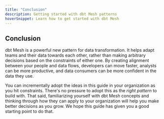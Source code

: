 ```yaml
---
title: "Conclusion"
description: Getting started with dbt Mesh patterns
hoverSnippet: Learn how to get started with dbt Mesh
---
```


## Conclusion

dbt Mesh is a powerful new pattern for data transformation. It helps adapt teams and their data towards each other, rather than making arbitrary decisions based on the constraints of either one. By creating alignment between your people and data flows, developers can move faster, analysts can be more productive, and data consumers can be more confident in the data they use.

You can incrementally adopt the ideas in this guide in your organization as you hit constraints. There's no pressure to adopt this as the _right pattern_ to build with. That said, familiarizing yourself with dbt Mesh concepts and thinking through how they can apply to your organization will help you make better decisions as you grow. We hope this guide has given you a good starting point to do that.
